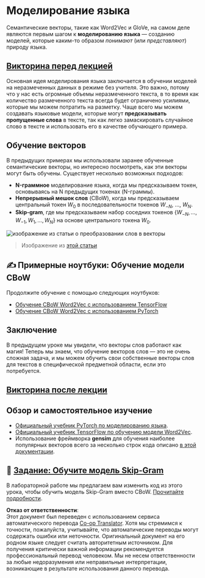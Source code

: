 <!--
CO_OP_TRANSLATOR_METADATA:
{
  "original_hash": "31b46ba1f3aa78578134d4829f88be53",
  "translation_date": "2025-08-26T06:37:16+00:00",
  "source_file": "lessons/5-NLP/15-LanguageModeling/README.md",
  "language_code": "ru"
}
-->
# Моделирование языка

Семантические векторы, такие как Word2Vec и GloVe, на самом деле являются первым шагом к **моделированию языка** — созданию моделей, которые каким-то образом *понимают* (или *представляют*) природу языка.

## [Викторина перед лекцией](https://ff-quizzes.netlify.app/en/ai/quiz/29)

Основная идея моделирования языка заключается в обучении моделей на неразмеченных данных в режиме без учителя. Это важно, потому что у нас есть огромные объемы неразмеченного текста, в то время как количество размеченного текста всегда будет ограничено усилиями, которые мы можем потратить на разметку. Чаще всего мы можем создавать языковые модели, которые могут **предсказывать пропущенные слова** в тексте, так как легко замаскировать случайное слово в тексте и использовать его в качестве обучающего примера.

## Обучение векторов

В предыдущих примерах мы использовали заранее обученные семантические векторы, но интересно посмотреть, как эти векторы могут быть обучены. Существует несколько возможных подходов:

* **N-граммное** моделирование языка, когда мы предсказываем токен, основываясь на N предыдущих токенах (N-граммы).
* **Непрерывный мешок слов** (CBoW), когда мы предсказываем центральный токен $W_0$ в последовательности токенов $W_{-N}$, ..., $W_N$.
* **Skip-gram**, где мы предсказываем набор соседних токенов {$W_{-N},\dots, W_{-1}, W_1,\dots, W_N$} на основе центрального токена $W_0$.

![изображение из статьи о преобразовании слов в векторы](../../../../../translated_images/example-algorithms-for-converting-words-to-vectors.fbe9207a726922f6f0f5de66427e8a6eda63809356114e28fb1fa5f4a83ebda7.ru.png)

> Изображение из [этой статьи](https://arxiv.org/pdf/1301.3781.pdf)

## ✍️ Примерные ноутбуки: Обучение модели CBoW

Продолжите обучение с помощью следующих ноутбуков:

* [Обучение CBoW Word2Vec с использованием TensorFlow](../../../../../lessons/5-NLP/15-LanguageModeling/CBoW-TF.ipynb)
* [Обучение CBoW Word2Vec с использованием PyTorch](../../../../../lessons/5-NLP/15-LanguageModeling/CBoW-PyTorch.ipynb)

## Заключение

В предыдущем уроке мы увидели, что векторы слов работают как магия! Теперь мы знаем, что обучение векторов слов — это не очень сложная задача, и мы можем обучить свои собственные векторы слов для текстов в специфической предметной области, если это потребуется.

## [Викторина после лекции](https://ff-quizzes.netlify.app/en/ai/quiz/30)

## Обзор и самостоятельное изучение

* [Официальный учебник PyTorch по моделированию языка](https://pytorch.org/tutorials/beginner/nlp/word_embeddings_tutorial.html).
* [Официальный учебник TensorFlow по обучению модели Word2Vec](https://www.TensorFlow.org/tutorials/text/word2vec).
* Использование фреймворка **gensim** для обучения наиболее популярных векторов всего за несколько строк кода описано [в этой документации](https://pytorch.org/tutorials/beginner/nlp/word_embeddings_tutorial.html).

## 🚀 [Задание: Обучите модель Skip-Gram](lab/README.md)

В лабораторной работе мы предлагаем вам изменить код из этого урока, чтобы обучить модель Skip-Gram вместо CBoW. [Прочитайте подробности](lab/README.md).

**Отказ от ответственности**:  
Этот документ был переведен с использованием сервиса автоматического перевода [Co-op Translator](https://github.com/Azure/co-op-translator). Хотя мы стремимся к точности, пожалуйста, учитывайте, что автоматические переводы могут содержать ошибки или неточности. Оригинальный документ на его родном языке следует считать авторитетным источником. Для получения критически важной информации рекомендуется профессиональный перевод человеком. Мы не несем ответственности за любые недоразумения или неправильные интерпретации, возникающие в результате использования данного перевода.
